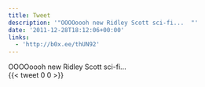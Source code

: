 ```yaml
---
title: Tweet
description: '"OOOOoooh new Ridley Scott sci-fi...  "'
date: '2011-12-28T18:12:06+00:00'
links:
  - 'http://b0x.ee/thUN92'
---
```

OOOOoooh new Ridley Scott sci-fi...  
      {{< tweet 0 0 >}}
    
